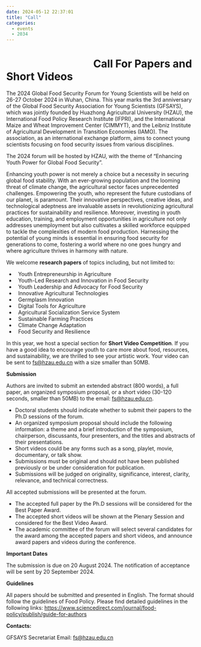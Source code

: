 ```yaml
---
date: 2024-05-12 22:37:01
title: "Call"
categories:
  - events
  - 2034
---
```


<h1>&nbsp;&nbsp;&nbsp;&nbsp;&nbsp;&nbsp;&nbsp;&nbsp;&nbsp;&nbsp;&nbsp;&nbsp;&nbsp;&nbsp;&nbsp;&nbsp;&nbsp;&nbsp;&nbsp;&nbsp;&nbsp;&nbsp;&nbsp;&nbsp;&nbsp;&nbsp;&nbsp;&nbsp;&nbsp;&nbsp;&nbsp;&nbsp;&nbsp;&nbsp;&nbsp;Call For Papers and Short Videos</h1>

The 2024 Global Food Security Forum for Young Scientists will be held on 26-27 October 2024 in Wuhan, China. This year marks the 3rd anniversary of the Global Food Security Association for Young Scientists (GFSAYS), which was jointly founded by Huazhong Agricultural University (HZAU), the International Food Policy Research Institute (IFPRI), and the International Maize and Wheat Improvement Center (CIMMYT), and the Leibniz Institute of Agricultural Development in Transition Economies (IAMO). The association, as an international exchange platform, aims to connect young scientists focusing on food security issues from various disciplines.

The 2024 forum will be hosted by HZAU, with the theme of “Enhancing Youth Power for Global Food Security”.

Enhancing youth power is not merely a choice but a necessity in securing global food stability. With an ever-growing population and the looming threat of climate change, the agricultural sector faces unprecedented challenges. Empowering the youth, who represent the future custodians of our planet, is paramount. Their innovative perspectives, creative ideas, and technological adeptness are invaluable assets in revolutionizing agricultural practices for sustainability and resilience. Moreover, investing in youth education, training, and employment opportunities in agriculture not only addresses unemployment but also cultivates a skilled workforce equipped to tackle the complexities of modern food production. Harnessing the potential of young minds is essential in ensuring food security for generations to come, fostering a world where no one goes hungry and where agriculture thrives in harmony with nature.


We welcome **research papers** of topics including, but not limited to:
<ul>
  <li>&nbsp;&nbsp;Youth Entrepreneurship in Agriculture</li>
  <li>&nbsp;&nbsp;Youth-Led Research and Innovation in Food Security</li>
  <li>&nbsp;&nbsp;Youth Leadership and Advocacy for Food Security</li>
  <li>&nbsp;&nbsp;Innovative Agricultural Technologies</li>
  <li>&nbsp;&nbsp;Germplasm Innovation</li>
  <li>&nbsp;&nbsp;Digital Tools for Agriculture</li>
  <li>&nbsp;&nbsp;Agricultural Socialization Service System</li>
  <li>&nbsp;&nbsp;Sustainable Farming Practices</li>
  <li>&nbsp;&nbsp;Climate Change Adaptation</li>
  <li>&nbsp;&nbsp;Food Security and Resilience</li>
</ul>


In this year, we host a special section for **Short Video Competition**. If you have a good idea to encourage youth to care more about food, resources, and sustainability, we are thrilled to see your artistic work. Your video can be sent to fs@hzau.edu.cn with a size smaller than 50MB.

**Submission**

Authors are invited to submit an extended abstract (800 words), a full paper, an organized symposium proposal, or a short video (30-120 seconds, smaller than 50MB) to the email: fs@hzau.edu.cn. 

<ul>
  <li>Doctoral students should indicate whether to submit their papers to the Ph.D sessions of the forum.</li>
  <li>An organized symposium proposal should include the following information: a theme and a brief introduction of the symposium, chairperson, discussants, four presenters, and the titles and abstracts of their presentations.</li>
  <li>Short videos could be any forms such as a song, playlet, movie, documentary, or talk show.</li>
  <li>Submissions must be original and should not have been published previously or be under consideration for publication.</li>
  <li>Submissions will be judged on originality, significance, interest, clarity, relevance, and technical correctness.</li>
</ul>

All accepted submissions will be presented at the forum. 

<ul>
  <li>The accepted full paper by the Ph.D sessions will be considered for the Best Paper Award.</li>
  <li>The accepted short videos will be shown at the Plenary Session and considered for the Best Video Award.</li>
  <li>The academic committee of the forum will select several candidates for the award among the accepted papers and short videos, and announce award papers and videos during the conference.</li>
</ul>

**Important Dates**

The submission is due on 20 August 2024. 
The notification of acceptance will be sent by 20 September 2024.

**Guidelines**

All papers should be submitted and presented in English. The format should follow the guidelines of Food Policy. Please find detailed guidelines in the following links: https://www.sciencedirect.com/journal/food-policy/publish/guide-for-authors 

**Contacts:**

GFSAYS Secretariat
Email: fs@hzau.edu.cn